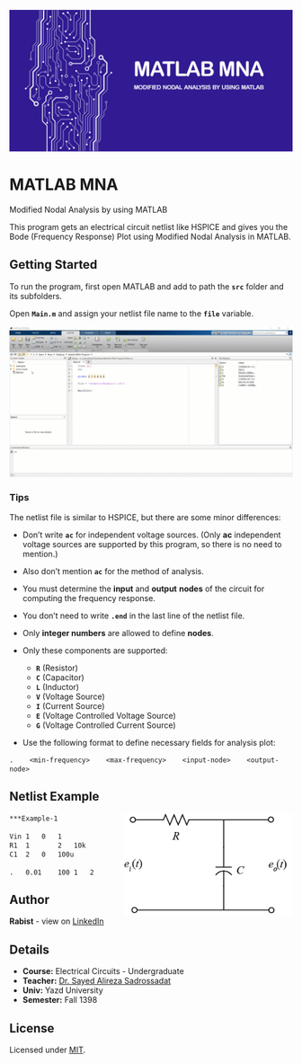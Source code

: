 ![catalog](docs/catalog.jpg)

# MATLAB MNA

Modified Nodal Analysis by using MATLAB

This program gets an electrical circuit netlist like HSPICE and gives you the Bode (Frequency Response) Plot using Modified Nodal Analysis in MATLAB.

## Getting Started

To run the program, first open MATLAB and add to path the **`src`** folder and its subfolders.

Open **`Main.m`** and assign your netlist file name to the **`file`** variable.

![help](docs/help.gif)

### Tips

The netlist file is similar to HSPICE, but there are some minor differences:
*	Don’t write **`ac`** for independent voltage sources. (Only **ac** independent voltage sources are supported by this program, so there is no need to mention.)
*	Also don’t mention **`ac`** for the method of analysis.
*	You must determine the **input** and **output** **nodes** of the circuit for computing the frequency response.
*	You don’t need to write **`.end`** in the last line of the netlist file.
*	Only **integer numbers** are allowed to define **nodes**.
* Only these components are supported:
  * **`R`** (Resistor)
  * **`C`** (Capacitor)
  * **`L`** (Inductor)
  * **`V`** (Voltage Source)
  * **`I`** (Current Source)
  * **`E`** (Voltage Controlled Voltage Source)
  * **`G`** (Voltage Controlled Current Source)

* Use the following format to define necessary fields for analysis plot:
```
.    <min-frequency>    <max-frequency>    <input-node>    <output-node>
```

## Netlist Example

<img align="right" width="300" src="src/examples/Example-1.png">

```text
***Example-1

Vin	1	0	1
R1	1   	2	10k
C1	2	0	100u

.	0.01	100	1	2
```

## Author
**Rabist** - view on [LinkedIn](https://www.linkedin.com/in/rabist)

## Details
- **Course:** Electrical Circuits - Undergraduate
- **Teacher:** [Dr. Sayed Alireza Sadrossadat](https://yazd.ac.ir/en/people/sadr)
- **Univ:** Yazd University
- **Semester:** Fall 1398

## License
Licensed under [MIT](LICENSE).
